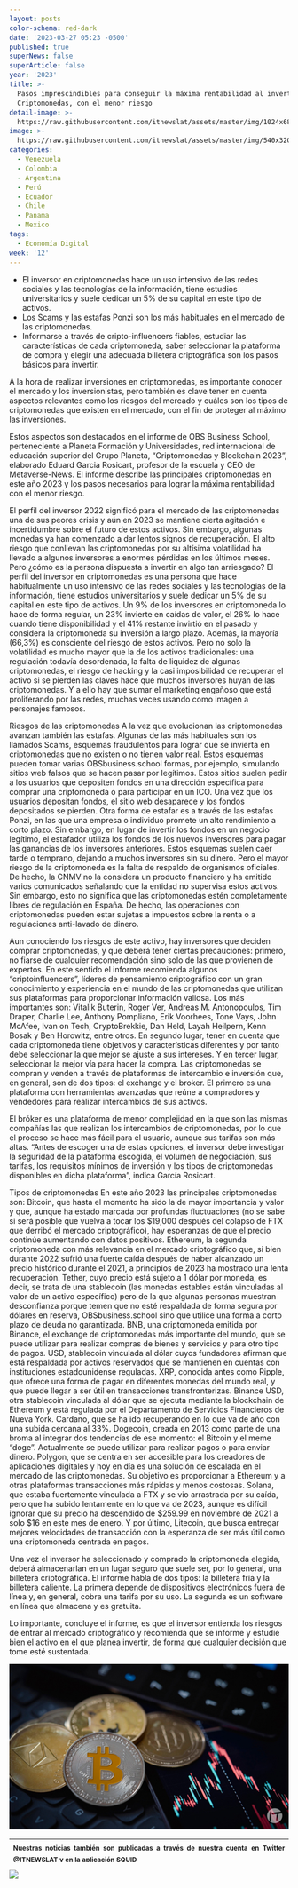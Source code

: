 ```yaml
---
layout: posts
color-schema: red-dark
date: '2023-03-27 05:23 -0500'
published: true
superNews: false
superArticle: false
year: '2023'
title: >-
  Pasos imprescindibles para conseguir la máxima rentabilidad al invertir en
  Criptomonedas, con el menor riesgo
detail-image: >-
  https://raw.githubusercontent.com/itnewslat/assets/master/img/1024x680/moneda-cripto-g.jpg
image: >-
  https://raw.githubusercontent.com/itnewslat/assets/master/img/540x320/moneda-cripto-p.jpg
categories:
  - Venezuela
  - Colombia
  - Argentina
  - Perú
  - Ecuador
  - Chile
  - Panama
  - Mexico
tags:
  - Economía Digital
week: '12'
---
```

- El inversor en criptomonedas hace un uso intensivo de las redes sociales y las tecnologías de la información, tiene estudios universitarios y suele dedicar un 5% de su capital en este tipo de activos.
- Los Scams y las estafas Ponzi son los más habituales en el mercado de las criptomonedas.
- Informarse a través de cripto-influencers fiables, estudiar las características de cada criptomoneda, saber seleccionar la plataforma de compra y elegir una adecuada billetera criptográfica son los pasos básicos para invertir.

A la hora de realizar inversiones en criptomonedas, es importante conocer el mercado y los inversionistas, pero también es clave tener en cuenta aspectos relevantes como los riesgos del mercado y cuáles son los tipos de criptomonedas que existen en el mercado, con el fin de proteger al máximo las inversiones.

Estos aspectos son destacados en el informe de OBS Business School, perteneciente a Planeta Formación y Universidades, red internacional de educación superior del Grupo Planeta, “Criptomonedas y Blockchain 2023”, elaborado Eduard Garcia Rosicart, profesor de la escuela y CEO de Metaverse-News. El informe describe las principales criptomonedas en este año 2023 y los pasos necesarios para lograr la máxima rentabilidad con el menor riesgo.

El perfil del inversor 2022 significó para el mercado de las criptomonedas una de sus peores crisis y aún en 2023 se
mantiene cierta agitación e incertidumbre sobre el futuro de estos activos. Sin embargo, algunas monedas ya han comenzado a dar lentos signos de recuperación. El alto riesgo que conllevan las criptomonedas por su altísima volatilidad ha llevado a algunos inversores a enormes pérdidas en los últimos meses. Pero ¿cómo es la persona dispuesta a invertir en algo tan arriesgado? El perfil del inversor en criptomonedas es una persona que hace habitualmente un uso intensivo de las redes sociales y las tecnologías de la información, tiene estudios universitarios y suele dedicar un 5% de su capital en este tipo de activos. Un 9% de los inversores en criptomoneda lo hace de forma regular, un 23% invierte en caídas de valor, el 26% lo hace cuando tiene disponibilidad y el 41% restante invirtió en el pasado y considera la criptomoneda su inversión a largo plazo. Además, la mayoría (66,3%) es consciente del riesgo de estos activos. Pero no solo la volatilidad es mucho mayor que la de los activos tradicionales: una regulación todavía desordenada, la falta de liquidez de algunas criptomonedas, el riesgo de hacking y la casi imposibilidad de recuperar el activo si se pierden las claves hace que muchos inversores huyan de las criptomonedas. Y a ello hay que sumar el marketing engañoso que está proliferando por las redes, muchas veces usando como imagen a personajes famosos.

Riesgos de las criptomonedas
A la vez que evolucionan las criptomonedas avanzan también las estafas. Algunas de las más habituales son los llamados Scams, esquemas fraudulentos para lograr que se invierta en criptomonedas que no existen o no tienen valor real. Estos esquemas pueden tomar varias OBSbusiness.school formas, por ejemplo, simulando sitios web falsos que se hacen pasar por legítimos. Estos sitios suelen pedir a los usuarios que depositen fondos en una dirección específica para comprar una criptomoneda o para participar en un ICO. Una vez que los usuarios depositan fondos, el sitio  web desaparece y los fondos depositados se pierden. Otra forma de estafar es a través de las estafas Ponzi, en las que una empresa o individuo promete un alto rendimiento a corto plazo. Sin embargo, en lugar de invertir los fondos en un negocio legítimo, el estafador utiliza los fondos de los nuevos inversores para pagar las ganancias de los inversores anteriores. Estos esquemas suelen caer tarde o temprano, dejando a muchos inversores sin su dinero. Pero el mayor riesgo de la criptomoneda es la falta de respaldo de organismos oficiales. De hecho, la CNMV no la considera un producto financiero y ha emitido varios comunicados señalando que la entidad no supervisa estos activos. Sin embargo, esto no significa que las criptomonedas estén completamente libres de regulación en España. De hecho, las operaciones
con criptomonedas pueden estar sujetas a impuestos sobre la renta o a regulaciones anti-lavado de dinero.

Aun conociendo los riesgos de este activo, hay inversores que deciden comprar criptomonedas, y que deberá tener ciertas precauciones: primero, no fiarse de cualquier recomendación sino solo de las que provienen de expertos. En este sentido el informe recomienda algunos “criptoinfluencers”, líderes de pensamiento criptográfico con un gran conocimiento y experiencia en el mundo de las criptomonedas que utilizan sus plataformas para proporcionar información valiosa. Los más importantes son: Vitalik Buterin, Roger Ver, Andreas M. Antonopoulos, Tim Draper, Charlie Lee, Anthony Pompliano, Erik Voorhees, Tone Vays, John McAfee, Ivan on Tech, CryptoBrekkie, Dan Held, Layah Heilpern, Kenn Bosak y Ben Horowitz, entre otros. En segundo lugar, tener en cuenta que cada criptomoneda tiene objetivos y características diferentes y por tanto debe seleccionar la que mejor se ajuste a sus intereses. Y en tercer lugar, seleccionar la mejor vía para hacer la compra. Las criptomonedas se compran y venden a través de
plataformas de intercambio e inversión que, en general, son de dos tipos: el exchange y el broker. El primero es una plataforma con herramientas avanzadas que reúne a compradores y vendedores para realizar intercambios de sus activos. 

El bróker es una plataforma de menor complejidad en la que son las mismas compañías las que realizan los intercambios de criptomonedas, por lo que el proceso se hace más fácil para el usuario, aunque sus tarifas son más altas. “Antes de escoger una de estas opciones, el inversor debe investigar la seguridad de la plataforma escogida, el volumen de negociación, sus tarifas, los requisitos mínimos de inversión y los tipos de criptomonedas disponibles en dicha plataforma”, indica García Rosicart.

Tipos de criptomonedas
En este año 2023 las principales criptomonedas son: Bitcoin, que hasta el momento ha sido la de mayor importancia y valor y que, aunque ha estado marcada por profundas fluctuaciones (no se sabe si será posible que vuelva a tocar los $19,000 después del colapso de FTX que derribó el mercado criptográfico), hay esperanzas de que el precio continúe aumentando con datos positivos. Ethereum, la segunda criptomoneda con más relevancia en el mercado criptográfico
que, si bien durante 2022 sufrió una fuerte caída después de haber alcanzado un precio histórico durante el 2021, a principios de 2023 ha mostrado una lenta recuperación. Tether, cuyo precio está sujeto a 1 dólar por moneda, es decir, se trata de una stablecoin (las monedas estables están vinculadas al valor de un activo específico) pero de la que algunas personas muestran desconfianza porque temen que no esté respaldada de forma segura por dólares en reserva, OBSbusiness.school sino que utilice una forma a corto plazo de deuda no garantizada. BNB, una criptomoneda
emitida por Binance, el exchange de criptomonedas más importante del mundo, que se puede utilizar para realizar compras de bienes y servicios y para otro tipo de pagos. USD, stablecoin vinculada al dólar cuyos fundadores afirman que está respaldada por activos reservados que se mantienen en cuentas con instituciones estadounidense reguladas. XRP, conocida antes como Ripple, que ofrece una forma de pagar en diferentes monedas del mundo real, y que puede
llegar a ser útil en transacciones transfronterizas. Binance USD, otra stablecoin vinculada al dólar que se ejecuta mediante la blockchain de Ethereum y está regulada por el Departamento de Servicios Financieros de Nueva York. Cardano, que se ha ido recuperando en lo que va de año con una subida cercana al 33%. Dogecoin, creada en 2013 como parte de una broma al integrar dos tendencias de ese momento: el Bitcoin y el meme “doge”. Actualmente se puede utilizar para realizar pagos o para enviar dinero. Polygon, que se centra en ser accesible para los creadores de aplicaciones digitales y hoy en día es una solución de escalada en el mercado de las criptomonedas. Su objetivo es proporcionar a Ethereum y a otras plataformas transacciones más rápidas y menos costosas. Solana, que estaba fuertemente vinculada a FTX y se vio arrastrada por su caída, pero que ha subido lentamente en lo que va de 2023, aunque es difícil ignorar que su precio ha descendido de $259.99 en noviembre de 2021 a solo $16 en este mes
de enero. Y por último, Litecoin, que busca entregar mejores velocidades de transacción con la esperanza de ser más útil como una criptomoneda centrada en pagos.

Una vez el inversor ha seleccionado y comprado la criptomoneda elegida, deberá almacenarlan en un lugar seguro que suele ser, por lo general, una billetera criptográfica. El informe habla de dos tipos: la billetera fría y la billetera caliente. La primera depende de dispositivos electrónicos fuera de línea y, en general, cobra una tarifa por su uso. La segunda es un software en línea que almacena y es gratuita.

Lo importante, concluye el informe, es que el inversor entienda los riesgos de entrar al mercado criptográfico y recomienda que se informe y estudie bien el activo en el que planea invertir, de forma que cualquier decisión que tome esté sustentada.

![](https://raw.githubusercontent.com/itnewslat/assets/master/img/540x320/moneda-cripto-p.jpg)

<table style="height: 42px;" width="569">
<tbody>
<tr>
<td style="text-align: justify;"><sub><strong>Nuestras noticias también son publicadas a través de nuestra cuenta en Twitter <a href="https://twitter.com/itnewslat?lang=es">@ITNEWSLAT</a> y en la aplicación <a href="https://squidapp.co/en/">SQUID</a></strong></sub></td>
</tr>
</tbody>
</table>
<img src="https://tracker.metricool.com/c3po.jpg?hash=56f88a41e39ab42c063cc51676587a04"/>